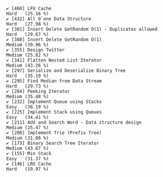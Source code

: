     ✔ [460] LFU Cache                                                    Hard   (25.16 %)
    ✔ [432] All O`one Data Structure                                     Hard   (27.98 %)
    ✔ [381] Insert Delete GetRandom O(1) - Duplicates allowed            Hard   (29.67 %)
    ✔ [380] Insert Delete GetRandom O(1)                                 Medium (39.96 %)
    ✔ [355] Design Twitter                                               Medium (25.82 %)
    ✔ [341] Flatten Nested List Iterator                                 Medium (43.26 %)
    ✔ [297] Serialize and Deserialize Binary Tree                        Hard   (35.19 %)
    ✔ [295] Find Median from Data Stream                                 Hard   (29.73 %)
    ✔ [284] Peeking Iterator                                             Medium (35.48 %)
    ✔ [232] Implement Queue using Stacks                                 Easy   (38.19 %)
    ✔ [225] Implement Stack using Queues                                 Easy   (34.41 %)
    ✔ [211] Add and Search Word - Data structure design                  Medium (25.47 %)
    ✔ [208] Implement Trie (Prefix Tree)                                 Medium (31.08 %)
    ✔ [173] Binary Search Tree Iterator                                  Medium (43.67 %)
    ✔ [155] Min Stack                                                    Easy   (31.37 %)
    ✔ [146] LRU Cache                                                    Hard   (19.97 %)
